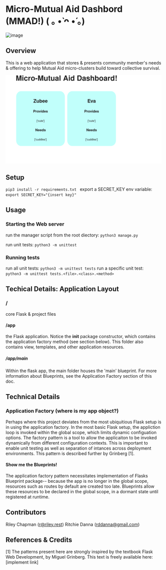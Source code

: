 # Micro-Mutual Aid Dashbord (MMAD!) ( ｡ •̀ ᴖ •́ ｡)
![image](https://github.com/user-attachments/assets/112b7b68-2c96-489b-905c-92c88fe48365)

## Overview
This is a web application that stores & presents community member's needs & offering to help Mutual Aid micro-clusters build toward collective survival.

![alt text](image.png)

## Setup

```pip3 install -r requirements.txt ```
export a SECRET_KEY env variable: ```export SECRET_KEY="{insert key}"```

## Usage

### Starting the Web server 

run the manager script from the root diectory: ```python3 manage.py```

run unit tests: ```python3 -m unittest```

### Running tests

run all unit tests: ```python3 -m unittest tests```
run a specific unit test: ``` python3 -m unittest tests.<file>.<class>.<method>```


## Techical Details: Application Layout

### /

core Flask & project files

#### /app

the Flask application. Notice the __init__ package constructor, which contains the application factory method (see section below).
This folder also contains view, templates, and other application resources.

##### /app/main

Within the flask app, the main folder houses the 'main' blueprint.  For more information about Blueprints, see the Application Factory section of this doc.



## Technical Details

### Application Factory (where is my app object?)

Perhaps where this project deviates from the most ubiquitious Flask setup is in using the application factory. In the most basic Flask setup, the appliction loop is invoked within the global scope, which limits dynamic configuation options. The factory pattern is a tool to allow the applicaiton to be invoked dynamically from different configuration contexts. This is important to enable unit testing as well as separation of intances across deployment environments. This pattern is described further by Grinberg [1].

#### Show me the Blueprints!

The application factory pattern necessitates implementation of Flasks Blueprint package-- because the app is no longer in the global scope, resources such as routes by default are created too late. Blueprints allow these resources to be declared in the global scope, in a dormant state until registered at runtime.

## Contributors

Riley Chapman (r@riley.rest)
Ritchie Danna (rddanna@gmail.com)

## References & Credits
 
[1] The patterns present here are strongly inspired by the textbook Flask Web Development, by Miguel Grinberg. This text is freely available here: [implement link]